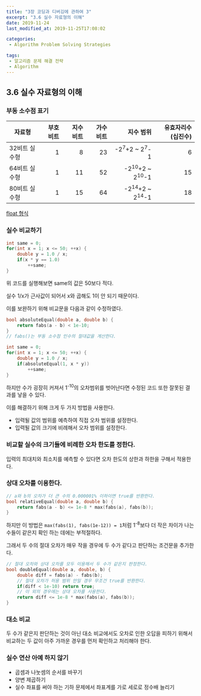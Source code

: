 ```yaml
---
title: "3장 코딩과 디버깅에 관하여 3"
excerpt: "3.6 실수 자료형의 이해"
date: 2019-11-24
last_modified_at: 2019-11-25T17:08:02

categories:
 - Algorithm Problem Solving Strategies

tags:
 - 알고리즘 문제 해결 전략
 - Algorithm
---
```


## 3.6 실수 자료형의 이해
### 부동 소수점 표기

| 자료형 | 부호 비트 | 지수 비트 | 가수 비트 | 지수 범위 | 유효자리수(십진수) |
|----------|---------:|---------:|---------:|---------:|---------:|
| 32비트 실수형 | 1 | 8 | 23 | -2<sup>7</sup>+2 ~ 2<sup>7</sup>-1 | 6 |
| 64비트 실수형 | 1 | 11 | 52 | -2<sup>10</sup>+2 ~ 2<sup>10</sup>-1 | 15 |
| 80비트 실수형 | 1 | 15 | 64 | -2<sup>14</sup>+2 ~ 2<sup>14</sup>-1 | 18 |

[float 형식](https://docs.microsoft.com/ko-kr/cpp/c-language/type-float?view=vs-2019 'Microsoft Docs')

### 실수 비교하기
```cpp
int same = 0;
for(int x = 1; x <= 50; ++x) {
    double y = 1.0 / x;
    if(x * y == 1.0)
        ++same;
}
```
위 코드를 실행해보면 same의 값은 50보다 적다.

실수 1/x가 근사값이 되어서 x와 곱해도 1이 안 되기 때문이다.

이를 보완하기 위해 비교문을 다음과 같이 수정하였다.
```cpp
bool absoluteEqual(double a, double b) {
    return fabs(a - b) < 1e-10;
}
// fabs()는 부동 소수점 인수의 절대값을 계산한다.
```
```cpp
int same = 0;
for(int x = 1; x <= 50; ++x) {
    double y = 1.0 / x;
    if(absoluteEqual(1, x * y))
        ++same;
}
```
하지만 수가 굉장히 커져서 1<sup>-10</sup>의 오차범위를 벗어난다면 수정된 코드 또한 잘못된 결과를 낳을 수 있다.

이를 해결하기 위해 크게 두 가지 방법을 사용한다.
- 입력될 값의 범위를 예측하여 직접 오차 범위를 설정한다.
- 입력될 값의 크기에 비례해서 오차 범위를 설정한다.

### 비교할 실수의 크기들에 비례한 오차 한도를 정한다.
입력의 최대치와 최소치를 예측할 수 있다면 오차 한도의 상한과 하한을 구해서 적용한다.

### 상대 오차를 이용한다.
```cpp
// a와 b의 오차가 더 큰 수의 0.000001% 이하이면 true를 반환한다.
bool relativeEqual(double a, double b) {
    return fabs(a - b) <= 1e-8 * max(fabs(a), fabs(b));
}
```
하지만 이 방법은 `max(fabs(1), fabs(1e-12)) = 1`처럼 1<sup>-8</sup>보다 더 작은 차이가 나는 수들이 같은지 확인 하는 데에는 부적절하다.

그래서 두 수의 절대 오차가 매우 작을 경우에 두 수가 같다고 판단하는 조건문을 추가한다.

```cpp
// 절대 오차와 상대 오차를 모두 이용해서 두 수가 같은지 판정한다.
bool doubleEqual(double a, double, b) {
    double diff = fabs(a) - fabs(b);
    // 절대 오차가 허용 범위 안일 경우 무조건 true를 반환한다.
    if(diff < 1e-10) return true;
    // 이 외의 경우에는 상대 오차를 사용한다.
    return diff <= 1e-8 * max(fabs(a), fabs(b));
}
```

### 대소 비교
두 수가 같은지 판단하는 것이 아닌 대소 비교에서도 오차로 인한 오답을 피하기 위해서 비교하는 두 값이 아주 가까운 경우를 먼저 확인하고 처리해야 한다.

### 실수 연산 아예 하지 않기
* 곱셈과 나눗셈의 순서를 바꾸기
* 양변 제곱하기
* 실수 좌표를 써야 하는 기하 문제에서 좌표계를 가로 세로로 정수배 늘리기
